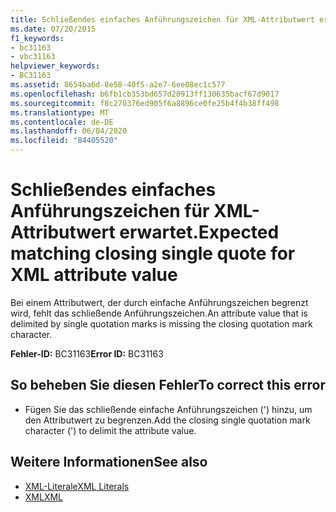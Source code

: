 ```yaml
---
title: Schließendes einfaches Anführungszeichen für XML-Attributwert erwartet.
ms.date: 07/20/2015
f1_keywords:
- bc31163
- vbc31163
helpviewer_keywords:
- BC31163
ms.assetid: 8654ba6d-8e58-40f5-a2e7-6ee08ec1c577
ms.openlocfilehash: b6fb1cb353bd657d20913ff130635bacf67d9017
ms.sourcegitcommit: f8c270376ed905f6a8896ce0fe25b4f4b38ff498
ms.translationtype: MT
ms.contentlocale: de-DE
ms.lasthandoff: 06/04/2020
ms.locfileid: "84405520"
---
```

# <a name="expected-matching-closing-single-quote-for-xml-attribute-value"></a><span data-ttu-id="0d402-102">Schließendes einfaches Anführungszeichen für XML-Attributwert erwartet.</span><span class="sxs-lookup"><span data-stu-id="0d402-102">Expected matching closing single quote for XML attribute value</span></span>
<span data-ttu-id="0d402-103">Bei einem Attributwert, der durch einfache Anführungszeichen begrenzt wird, fehlt das schließende Anführungszeichen.</span><span class="sxs-lookup"><span data-stu-id="0d402-103">An attribute value that is delimited by single quotation marks is missing the closing quotation mark character.</span></span>  
  
 <span data-ttu-id="0d402-104">**Fehler-ID:** BC31163</span><span class="sxs-lookup"><span data-stu-id="0d402-104">**Error ID:** BC31163</span></span>  
  
## <a name="to-correct-this-error"></a><span data-ttu-id="0d402-105">So beheben Sie diesen Fehler</span><span class="sxs-lookup"><span data-stu-id="0d402-105">To correct this error</span></span>  
  
- <span data-ttu-id="0d402-106">Fügen Sie das schließende einfache Anführungszeichen (') hinzu, um den Attributwert zu begrenzen.</span><span class="sxs-lookup"><span data-stu-id="0d402-106">Add the closing single quotation mark character (') to delimit the attribute value.</span></span>  
  
## <a name="see-also"></a><span data-ttu-id="0d402-107">Weitere Informationen</span><span class="sxs-lookup"><span data-stu-id="0d402-107">See also</span></span>

- [<span data-ttu-id="0d402-108">XML-Literale</span><span class="sxs-lookup"><span data-stu-id="0d402-108">XML Literals</span></span>](../language-reference/xml-literals/index.md)
- [<span data-ttu-id="0d402-109">XML</span><span class="sxs-lookup"><span data-stu-id="0d402-109">XML</span></span>](../programming-guide/language-features/xml/index.md)
